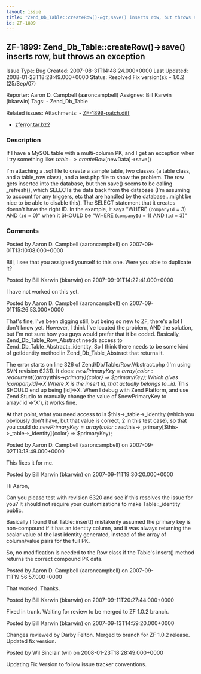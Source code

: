 ```yaml
---
layout: issue
title: "Zend_Db_Table::createRow()-&gt;save() inserts row, but throws an exception"
id: ZF-1899
---
```


ZF-1899: Zend\_Db\_Table::createRow()->save() inserts row, but throws an exception
----------------------------------------------------------------------------------

 Issue Type: Bug Created: 2007-08-31T14:48:24.000+0000 Last Updated: 2008-01-23T18:28:49.000+0000 Status: Resolved Fix version(s): - 1.0.2 (25/Sep/07)
 
 Reporter:  Aaron D. Campbell (aaroncampbell)  Assignee:  Bill Karwin (bkarwin)  Tags: - Zend\_Db\_Table
 
 Related issues: 
 Attachments: - [ZF-1899-patch.diff](/issues/secure/attachment/10774/ZF-1899-patch.diff)
- [zferror.tar.bz2](/issues/secure/attachment/10770/zferror.tar.bz2)
 
### Description

If I have a MySQL table with a multi-column PK, and I get an exception when I try something like: $table->createRow($newData)->save()

I'm attaching a .sql file to create a sample table, two classes (a table class, and a table\_row class), and a test.php file to show the problem. The row gets inserted into the database, but then save() seems to be calling \_refresh(), which SELECTs the data back from the database (I'm assuming to account for any triggers, etc that are handled by the database...might be nice to be able to disable this). The SELECT statement that it creates doesn't have the right ID. In the example, it says "WHERE (`companyId` = 3) AND (`id` = 0)" when it SHOULD be "WHERE (`companyId` = 1) AND (`id` = 3)"

 

 

### Comments

Posted by Aaron D. Campbell (aaroncampbell) on 2007-09-01T13:10:08.000+0000

Bill, I see that you assigned yourself to this one. Were you able to duplicate it?

 

 

Posted by Bill Karwin (bkarwin) on 2007-09-01T14:22:41.000+0000

I have not worked on this yet.

 

 

Posted by Aaron D. Campbell (aaroncampbell) on 2007-09-01T15:26:53.000+0000

That's fine, I've been digging still, but being so new to ZF, there's a lot I don't know yet. However, I think I've located the problem, AND the solution, but I'm not sure how you guys would prefer that it be coded. Basically, Zend\_Db\_Table\_Row\_Abstract needs access to Zend\_Db\_Table\_Abstract::\_identity. So I think there needs to be some kind of getIdentity method in Zend\_Db\_Table\_Abstract that returns it.

The error starts on line 326 of Zend/Db/Table/Row/Abstract.php (I'm using SVN revision 6231). It does: $newPrimaryKey = array({color:red}current((array)$this->_primary){color} => $primaryKey); Which gives [companyId]=>X Where X is the insert id, that _actually_ belongs to \_id_. This SHOULD end up being [id]=>X. When I debug with Zend Platform, and use Zend Studio to manually change the value of $newPrimaryKey to array('id'=>'X'), it works fine.

At that point, what you need access to is $this->\_table->\_identity (which you obviously don't have, but that value is correct, 2 in this test case), so that you could do $newPrimaryKey = array({color:red}$this->\_primary[$this->\_table->\_identity]{color} => $primaryKey);

 

 

Posted by Aaron D. Campbell (aaroncampbell) on 2007-09-02T13:13:49.000+0000

This fixes it for me.

 

 

Posted by Bill Karwin (bkarwin) on 2007-09-11T19:30:20.000+0000

Hi Aaron,

Can you please test with revision 6320 and see if this resolves the issue for you? It should not require your customizations to make Table::\_identity public.

Basically I found that Table::insert() mistakenly assumed the primary key is non-compound if it has an identity column, and it was always returning the scalar value of the last identity generated, instead of the array of column/value pairs for the full PK.

So, no modification is needed to the Row class if the Table's insert() method returns the correct compound PK data.

 

 

Posted by Aaron D. Campbell (aaroncampbell) on 2007-09-11T19:56:57.000+0000

That worked. Thanks.

 

 

Posted by Bill Karwin (bkarwin) on 2007-09-11T20:27:44.000+0000

Fixed in trunk. Waiting for review to be merged to ZF 1.0.2 branch.

 

 

Posted by Bill Karwin (bkarwin) on 2007-09-13T14:59:20.000+0000

Changes reviewed by Darby Felton. Merged to branch for ZF 1.0.2 release. Updated fix version.

 

 

Posted by Wil Sinclair (wil) on 2008-01-23T18:28:49.000+0000

Updating Fix Version to follow issue tracker conventions.

 

 